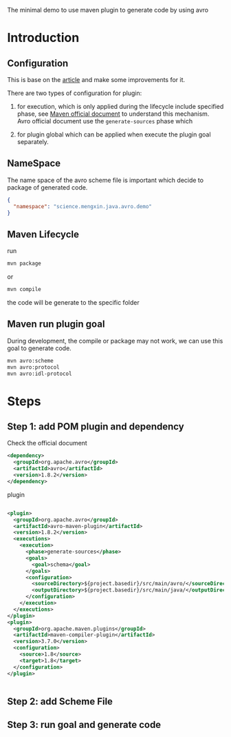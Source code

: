 The minimal demo to use maven plugin to generate code by using avro

# Introduction

## Configuration

This is base on the [article](https://dzone.com/articles/using-avros-code-generation) and make some improvements for it.

There are two types of configuration for plugin: 

1. for execution, which is only applied during the lifecycle include specified phase, see [Maven official document](https://maven.apache.org/guides/introduction/introduction-to-the-lifecycle.html) to understand this mechanism. Avro official document use the `generate-sources` phase which 

2. for plugin global which can be applied when execute the plugin goal separately.

## NameSpace

The name space of the avro scheme file is important which decide to package of generated code.

```json
{
  "namespace": "science.mengxin.java.avro.demo"
}
```

## Maven Lifecycle

run 

```bash
mvn package 
```

or

```bash
mvn compile
```

the code will be generate to the specific folder

## Maven run plugin goal

During development, the compile or package may not work, we can use this goal to generate code.

```bash
mvn avro:scheme
mvn avro:protocol
mvn avro:idl-protocol
```

# Steps

## Step 1: add POM plugin and dependency

Check the official document

```xml
<dependency>
  <groupId>org.apache.avro</groupId>
  <artifactId>avro</artifactId>
  <version>1.8.2</version>
</dependency>
```

plugin

```xml

<plugin>
  <groupId>org.apache.avro</groupId>
  <artifactId>avro-maven-plugin</artifactId>
  <version>1.8.2</version>
  <executions>
    <execution>
      <phase>generate-sources</phase>
      <goals>
        <goal>schema</goal>
      </goals>
      <configuration>
        <sourceDirectory>${project.basedir}/src/main/avro/</sourceDirectory>
        <outputDirectory>${project.basedir}/src/main/java/</outputDirectory>
      </configuration>
    </execution>
  </executions>
</plugin>
<plugin>
  <groupId>org.apache.maven.plugins</groupId>
  <artifactId>maven-compiler-plugin</artifactId>
  <version>3.7.0</version>
  <configuration>
    <source>1.8</source>
    <target>1.8</target>
  </configuration>
</plugin>
      


```


## Step 2: add Scheme File


## Step 3: run goal and generate code